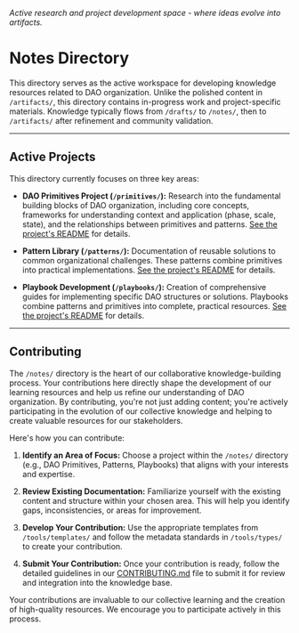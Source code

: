 *Active research and project development space - where ideas evolve into artifacts.*

# Notes Directory

This directory serves as the active workspace for developing knowledge resources related to DAO organization.  Unlike the polished content in `/artifacts/`, this directory contains in-progress work and project-specific materials.  Knowledge typically flows from `/drafts/` to `/notes/`, then to `/artifacts/` after refinement and community validation.

---

## Active Projects

This directory currently focuses on three key areas:

* **DAO Primitives Project (`/primitives/`):** Research into the fundamental building blocks of DAO organization, including core concepts, frameworks for understanding context and application (phase, scale, state), and the relationships between primitives and patterns.  [See the project's README](notes/dao-primitives/readme.md) for details.

* **Pattern Library (`/patterns/`):** Documentation of reusable solutions to common organizational challenges.  These patterns combine primitives into practical implementations. [See the project's README](artifacts/patterns/readme.md) for details.

* **Playbook Development (`/playbooks/`):** Creation of comprehensive guides for implementing specific DAO structures or solutions.  Playbooks combine patterns and primitives into complete, practical resources. [See the project's README](playbooks/readme.md) for details.

---

## Contributing

The `/notes/` directory is the heart of our collaborative knowledge-building process. Your contributions here directly shape the development of our learning resources and help us refine our understanding of DAO organization.  By contributing, you're not just adding content; you're actively participating in the evolution of our collective knowledge and helping to create valuable resources for our stakeholders.

Here's how you can contribute:

1. **Identify an Area of Focus:** Choose a project within the `/notes/` directory (e.g., DAO Primitives, Patterns, Playbooks) that aligns with your interests and expertise.

2. **Review Existing Documentation:** Familiarize yourself with the existing content and structure within your chosen area.  This will help you identify gaps, inconsistencies, or areas for improvement.

3. **Develop Your Contribution:** Use the appropriate templates from `/tools/templates/` and follow the metadata standards in `/tools/types/` to create your contribution.

4. **Submit Your Contribution:**  Once your contribution is ready, follow the detailed guidelines in our [CONTRIBUTING.md](CONTRIBUTING.md) file to submit it for review and integration into the knowledge base.


Your contributions are invaluable to our collective learning and the creation of high-quality resources.  We encourage you to participate actively in this process.
